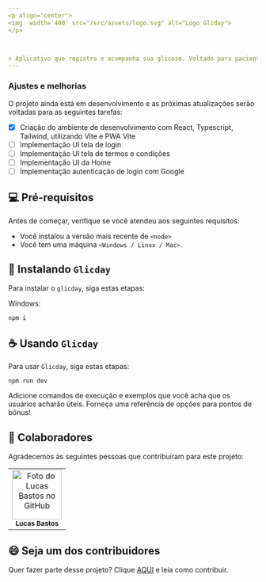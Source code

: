```yaml
---
<p align='center'>
<img  width='400' src="/src/assets/logo.svg" alt="Logo Gliday">
</p>



> Aplicativo que registra e acompanha sua glicose. Voltado para pacientes com diabete gestacional, pré-diabete e diabete tipo 1 e 2.
---
```


### Ajustes e melhorias

O projeto ainda está em desenvolvimento e as próximas atualizações serão voltadas para as seguintes tarefas:

- [x] Criação do ambiente de desenvolvimento com React, Typescript, Tailwind, utilizando Vite e PWA Vite
- [ ] Implementação UI tela de login
- [ ] Implementação UI tela de termos e condições
- [ ] Implementação UI da Home
- [ ] Implementação autenticação de login com Google

## 💻 Pré-requisitos

Antes de começar, verifique se você atendeu aos seguintes requisitos:

- Você instalou a versão mais recente de `<node>`
- Você tem uma máquina `<Windows / Linux / Mac>`.

## 🚀 Instalando `Glicday`

Para instalar o `glicday`, siga estas etapas:

Windows:

```
npm i
```

## ☕ Usando `Glicday`

Para usar `Glicday`, siga estas etapas:

```
npm run dev
```

Adicione comandos de execução e exemplos que você acha que os usuários acharão úteis. Forneça uma referência de opções para pontos de bônus!

## 🤝 Colaboradores

Agradecemos às seguintes pessoas que contribuíram para este projeto:

<table>
  <tr>
    <td align="center">
      <a href="https://github.com/lucasandrebastos" title="link para perfil github lucas">
        <img src="https://avatars.githubusercontent.com/u/179270870?v=4" width="100px;" alt="Foto do Lucas Bastos no GitHub"/><br>
        <sub>
          <b>Lucas Bastos</b>
        </sub>
      </a>
    </td>
  </tr>
</table>

## 😄 Seja um dos contribuidores

Quer fazer parte desse projeto? Clique [AQUI](CONTRIBUTING.md) e leia como contribuir.
